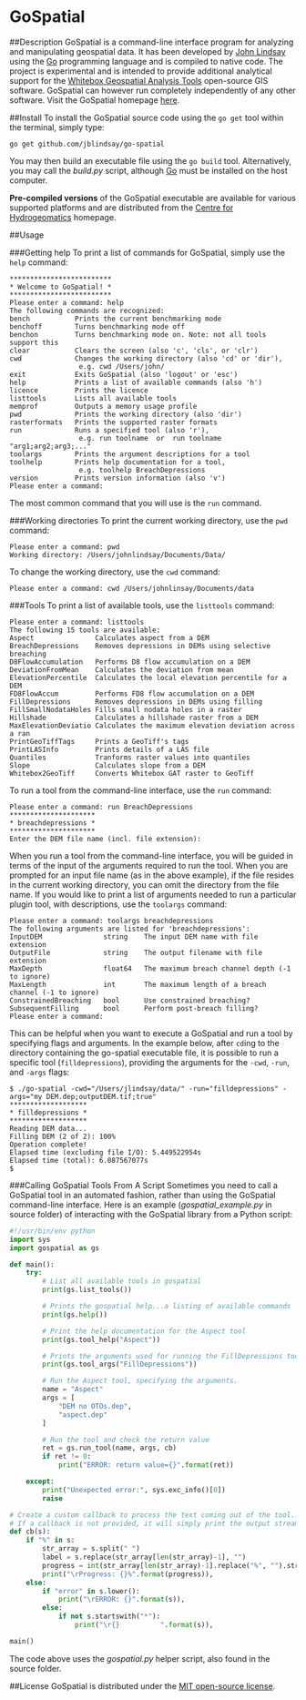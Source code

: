 # GoSpatial
##Description
GoSpatial is a command-line interface program for analyzing and manipulating geospatial data. It has been developed by [John Lindsay](http://www.uoguelph.ca/geography/faculty/lindsay-john "John Lindsay's homepage") using the [Go](https://golang.org "Go programming language homepage") programming language and is compiled to native code. The project is experimental and is intended to provide additional analytical support for the [Whitebox Geospatial Analysis Tools](http://www.uoguelph.ca/~hydrogeo/Whitebox/ "Whitebox GAT homepage") open-source GIS software. GoSpatial can however run completely independently of any other software. Visit the GoSpatial homepage [here](http://www.uoguelph.ca/~hydrogeo/software.shtml).

##Install
To install the GoSpatial source code using the ```go get``` tool within the terminal, simply type:

```
go get github.com/jblindsay/go-spatial
```

You may then build an executable file using the ```go build``` tool. Alternatively, you may call the *build.py* script, although [Go](https://golang.org) must be installed on the host computer.

**Pre-compiled versions** of the GoSpatial executable are available for various supported platforms and are distributed from the [Centre for Hydrogeomatics](http://www.uoguelph.ca/~hydrogeo/software.shtml "Centre for Hydrogeomatics homepage") homepage.

##Usage

###Getting help
To print a list of commands for GoSpatial, simply use the ```help``` command:

```
*************************
* Welcome to GoSpatial! *
*************************
Please enter a command: help
The following commands are recognized:
bench           Prints the current benchmarking mode
benchoff        Turns benchmarking mode off
benchon         Turns benchmarking mode on. Note: not all tools support this
clear           Clears the screen (also 'c', 'cls', or 'clr')
cwd             Changes the working directory (also 'cd' or 'dir'),
                 e.g. cwd /Users/john/
exit            Exits GoSpatial (also 'logout' or 'esc')
help            Prints a list of available commands (also 'h')
licence         Prints the licence
listtools       Lists all available tools
memprof         Outputs a memory usage profile
pwd             Prints the working directory (also 'dir')
rasterformats   Prints the supported raster formats
run             Runs a specified tool (also 'r'),
                 e.g. run toolname  or  run toolname "arg1;arg2;arg3;..."
toolargs        Prints the argument descriptions for a tool
toolhelp        Prints help documentation for a tool,
                 e.g. toolhelp BreachDepressions
version         Prints version information (also 'v')
Please enter a command:
```

The most common command that you will use is the ```run``` command.

###Working directories
To print the current working directory, use the ```pwd``` command:
```
Please enter a command: pwd
Working directory: /Users/johnlindsay/Documents/Data/
```

To change the working directory, use the ```cwd``` command:
```
Please enter a command: cwd /Users/johnlinsay/Documents/data
```

###Tools
To print a list of available tools, use the ```listtools``` command:
```
Please enter a command: listtools
The following 15 tools are available:
Aspect               Calculates aspect from a DEM
BreachDepressions    Removes depressions in DEMs using selective breaching
D8FlowAccumulation   Performs D8 flow accumulation on a DEM
DeviationFromMean    Calculates the deviation from mean
ElevationPercentile  Calculates the local elevation percentile for a DEM
FD8FlowAccum         Performs FD8 flow accumulation on a DEM
FillDepressions      Removes depressions in DEMs using filling
FillSmallNodataHoles Fills small nodata holes in a raster
Hillshade            Calculates a hillshade raster from a DEM
MaxElevationDeviatio Calculates the maximum elevation deviation across a ran
PrintGeoTiffTags     Prints a GeoTiff's tags
PrintLASInfo         Prints details of a LAS file
Quantiles            Tranforms raster values into quantiles
Slope                Calculates slope from a DEM
Whitebox2GeoTiff     Converts Whitebox GAT raster to GeoTiff
```

To run a tool from the command-line interface, use the ```run``` command:

```
Please enter a command: run BreachDepressions
*********************
* breachdepressions *
*********************
Enter the DEM file name (incl. file extension):
```

When you run a tool from the command-line interface, you will be guided in terms of the input of the arguments required to run the tool. When you are prompted for an input file name (as in the above example), if the file resides in the current working directory, you can omit the directory from the file name. If you would like to print a list of arguments needed to run a particular plugin tool, with descriptions, use the ```toolargs``` command:

```
Please enter a command: toolargs breachdepressions
The following arguments are listed for 'breachdepressions':
InputDEM               string    The input DEM name with file extension
OutputFile             string    The output filename with file extension
MaxDepth               float64   The maximum breach channel depth (-1 to ignore)
MaxLength              int       The maximum length of a breach channel (-1 to ignore)
ConstrainedBreaching   bool      Use constrained breaching?
SubsequentFilling      bool      Perform post-breach filling?
Please enter a command:
```

This can be helpful when you want to execute a GoSpatial and run a tool by specifying flags and arguments. In the example below, after ```cd```ing to the directory containing the go-spatial executable file, it is possible to run a specific tool (```filldepressions```), providing the arguments for the ```-cwd```, ```-run```, and ```-args``` flags:

```
$ ./go-spatial -cwd="/Users/jlindsay/data/" -run="filldepressions" -args="my DEM.dep;outputDEM.tif;true"
*******************
* filldepressions *
*******************
Reading DEM data...
Filling DEM (2 of 2): 100%
Operation complete!
Elapsed time (excluding file I/O): 5.449522954s
Elapsed time (total): 6.087567077s
$
```

###Calling GoSpatial Tools From A Script
Sometimes you need to call a GoSpatial tool in an automated fashion, rather than using the GoSpatial command-line interface. Here is an example (*gospatial_example.py* in source folder) of interacting with the GoSpatial library from a Python script:

```python
#!/usr/bin/env python
import sys
import gospatial as gs

def main():
    try:
        # List all available tools in gospatial
        print(gs.list_tools())

        # Prints the gospatial help...a listing of available commands
        print(gs.help())

        # Print the help documentation for the Aspect tool
        print(gs.tool_help("Aspect"))

        # Prints the arguments used for running the FillDepressions tool
        print(gs.tool_args("FillDepressions"))

        # Run the Aspect tool, specifying the arguments.
        name = "Aspect"
        args = [
            "DEM no OTOs.dep",
            "aspect.dep"
        ]

        # Run the tool and check the return value
        ret = gs.run_tool(name, args, cb)
        if ret != 0:
            print("ERROR: return value={}".format(ret))

    except:
        print("Unexpected error:", sys.exc_info()[0])
        raise

# Create a custom callback to process the text coming out of the tool.
# If a callback is not provided, it will simply print the output stream.
def cb(s):
    if "%" in s:
        str_array = s.split(" ")
        label = s.replace(str_array[len(str_array)-1], "")
        progress = int(str_array[len(str_array)-1].replace("%", "").strip())
        print("\rProgress: {}%".format(progress)),
    else:
        if "error" in s.lower():
            print("\rERROR: {}".format(s)),
        else:
            if not s.startswith("*"):
                print("\r{}          ".format(s)),

main()
```

The code above uses the *gospatial.py* helper script, also found in the source folder.

<!-- ```python
#! /usr/bin/env python3
import subprocess

executablestr = "/Users/me/Projects/go-spatial"
workdir = "/Users/me/Documents/data/"
toolname = "filldepressions"
args = "my DEM.dep;outputDEM.tif;true"

a = [executablestr, "-cwd", workdir, "-run", toolname, "-args", args]

print("Setting up process...")
p = subprocess.Popen(a)
print("Running process...")
p.wait()
print("Done!")
``` -->

##License
GoSpatial is distributed under the [MIT open-source license](./LICENSE).
